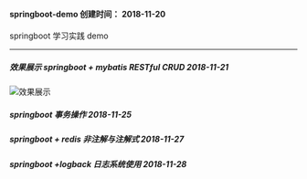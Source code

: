 #### springboot-demo 创建时间： 2018-11-20
springboot 学习实践 demo
 
---- 

##### 效果展示 springboot + mybatis RESTful CRUD 2018-11-21

![效果展示](http://zyrs-xyz.oss-cn-beijing.aliyuncs.com/upload-picture/861136242/1542950683262_Image.png?x-oss-process=style/zyrs-picture-style)

##### springboot  事务操作  2018-11-25

##### springboot + redis 非注解与注解式  2018-11-27

##### springboot +logback 日志系统使用  2018-11-28



